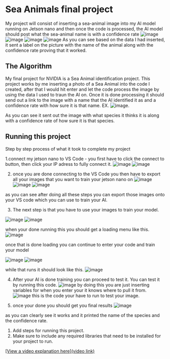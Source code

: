 # Sea Animals final project 
My project will consist of inserting a sea-animal image into my AI model running on Jetson nano and then once the code is processed, the AI model should post what the sea-animal name is with a confidence rate
![image](https://github.com/user-attachments/assets/9a631132-4220-455d-9a0a-ff746ef9e71d)
![image](https://github.com/user-attachments/assets/41af05d6-ce60-46d2-85dd-08be64105474)
![image](https://github.com/user-attachments/assets/21667dd6-33ae-40cc-b1e1-abae4cba7c39)
![image](https://github.com/user-attachments/assets/55119db5-6796-45db-afa2-bde3f566b096)
As you can see based on the data I had inserted, it sent a label on the picture with the name of the animal along with the confidence rate proving that it worked. 

## The Algorithm
My final project for NVIDIA is a Sea Animal identification project. This project works by me inserting a photo of a Sea Animal into the code I created, after that I would hit enter and let the code process the image by using the data I used to traun the AI on. Once it is done processing it should send out a link to the image with a name that the AI identified it as and a confidence rate with how sure it is that name. 
EX. 
![image](https://github.com/user-attachments/assets/d0cfead3-6c4d-45bb-9a50-3ca56bd33ac4).

As you can see it sent out the image with what species it thinks it is along with a confidence rate of how sure it is that species.


## Running this project
Step by step process of what it took to complete my project 

1.connect my jetson nano to VS Code - you first have to click the connect to button, then click your IP adress to fully connect it. 
![image](https://github.com/user-attachments/assets/49584d6a-b8da-4aac-b1b6-8fa2d40c9c0d)
![image](https://github.com/user-attachments/assets/9ded2f2e-e958-4cbf-89bf-7fda7ffa80e6)

2. once you are done connecting to the VS Code you then have to export all your images that you want to train your jetson nano on
![image](https://github.com/user-attachments/assets/e35365d6-8f67-40a6-ae08-38b159cbb060)
![image](https://github.com/user-attachments/assets/e28b49ac-a7fe-4631-a6f0-1dab582ff7f1)
![image](https://github.com/user-attachments/assets/4d5f6a1e-ed53-4a0a-9863-4f8ad06149b7)

as you can see after doing all these steps you can export those images onto your VS code which you can use to train your AI. 

3. The next step is that you have to use your images to train your model.

![image](https://github.com/user-attachments/assets/0b8b46f0-1cb4-430e-8401-bebf5936f3ee)
![image](https://github.com/user-attachments/assets/20f279c4-538b-4122-907b-765988fed2c2)

when your done running this you should get a loading menu like this.
![image](https://github.com/user-attachments/assets/882ed314-c298-43d0-9e83-305705e12376)

once that is done loading you can continue to enter your code and train your model

![image](https://github.com/user-attachments/assets/c593f0b9-b2a9-4ff7-949e-6da6e355ea6b)
![image](https://github.com/user-attachments/assets/327f8453-238b-4e01-bdcb-4aeeff846717)

while that runs it should look like this.
![image](https://github.com/user-attachments/assets/df2bd57a-7537-4f36-9b07-9f3cd4de0298)

4. After your AI is done training you can proceed to test it. You can test it by running this code.
![image](https://github.com/user-attachments/assets/6ac5fee1-0ddb-4cd1-9366-a03feccff88a)
by doing this you are just inserting variables for when you enter your it knows where to pull it from.
![image](https://github.com/user-attachments/assets/2f5f572c-1966-40b3-9303-7a74fd649361)
this is the code your have to run to test your image.

5. once your done you should get you final results
![image](https://github.com/user-attachments/assets/56d19acd-6b73-43c0-9dbc-66790aa8af69)

as you can clearly see it works and it printed the name of the species and the confidence rate. 
















1. Add steps for running this project.
2. Make sure to include any required libraries that need to be installed for your project to run.

[[View a video explanation here](video link)](https://www.youtube.com/watch?v=GvYkV4gp9yg)
